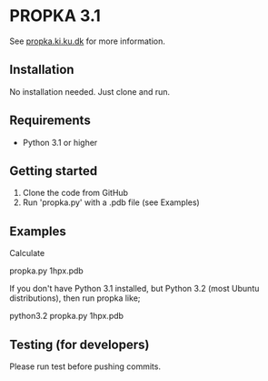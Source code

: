 # PROPKA 3.1


  See [propka.ki.ku.dk](http://propka.ki.ku.dk/) 
  for more information.

## Installation

No installation needed. Just clone and run.

## Requirements

* Python 3.1 or higher

## Getting started

1. Clone the code from GitHub
2. Run 'propka.py' with a .pdb file (see Examples)

## Examples

Calculate 

  propka.py 1hpx.pdb


If you don't have Python 3.1 installed, but 
Python 3.2 (most Ubuntu distributions), then run
propka like;

  python3.2 propka.py 1hpx.pdb


## Testing (for developers)

Please run test before pushing commits.




